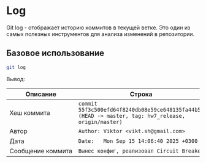 # Log
Git log - отображает историю коммитов в текущей ветке. Это один из самых полезных инструментов для анализа изменений в репозитории.
## Базовое использование
```bash
git log
```
Вывод:

| Описание                       | Строка                                                                                              |
| ------------------------------ | --------------------------------------------------------------------------------------------------- |
| Хеш коммита                    | `commit 55f3c500efd64f8240db08e59ce648135fa44b56 (HEAD -> master, tag: hw7_release, origin/master)` |
| Автор                          | `Author: Viktor <vikt.sh@gmail.com>`                                                                |
| Дата                           | `Date:   Mon Sep 15 14:06:40 2025 +0300`                                                            |
| <nobr>Сообщение коммита</nobr> | `Вынес конфиг, реализовал Circuit Breaker`                                                          |
